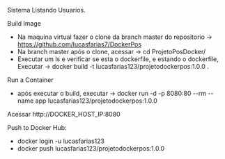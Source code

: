 Sistema Listando Usuarios.

Build Image
  - Na maquina virtual fazer o clone da branch master do repositorio -> https://github.com/lucasfarias7/DockerPos
  - Na branch master após o clone, acessar -> cd ProjetoPosDocker/
  - Executar um ls e verificar se esta o dockerfile, e estando o dockerfile, Executar -> docker build -t lucasfarias123/projetodockerpos:1.0.0 .

Run a Container
  - após executar o build, executar -> docker run -d -p 8080:80 --rm --name app lucasfarias123/projetodockerpos:1.0.0

Acessar http://DOCKER_HOST_IP:8080

Push to Docker Hub:
  - docker login -u lucasfarias123
  - docker push lucasfarias123/projetodockerpos:1.0.0


  
